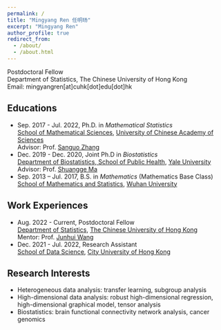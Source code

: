 ```yaml
---
permalink: /
title: "Mingyang Ren 任明旸"
excerpt: "Mingyang Ren"
author_profile: true
redirect_from: 
  - /about/
  - /about.html
---
```


Postdoctoral Fellow  
Department of Statistics, The Chinese University of Hong Kong  
Email: mingyangren[at]cuhk[dot]edu[dot]hk  


## Educations
- Sep. 2017 - Jul. 2022,  Ph.D. in *Mathematical Statistics*  
[School of Mathematical Sciences](https://math.ucas.ac.cn/index.php/zh-CN/), [University of Chinese Academy of Sciences](https://www.ucas.ac.cn/)  
Advisor: Prof. [Sanguo Zhang](http://people.ucas.ac.cn/~sgzhang)
- Dec. 2019 - Dec. 2020,  Joint Ph.D in *Biostatistics*  
[Department of Biostatistics, School of Public Health](https://publichealth.yale.edu/), [Yale University](https://www.yale.edu/)   
Advisor: Prof. [Shuangge Ma](https://publichealth.yale.edu/profile/shuangge_ma/)
- Sep. 2013 – Jul. 2017,  B.S. in *Mathematics* (Mathematics Base Class)  
[School of Mathematics and Statistics](http://maths.whu.edu.cn/), [Wuhan University](https://www.whu.edu.cn/)

## Work Experiences
- Aug. 2022 - Current, Postdoctoral Fellow   
[Department of Statistics](https://www.sta.cuhk.edu.hk/), [The Chinese University of Hong Kong](https://www.cuhk.edu.hk/)  
Mentor: Prof. [Junhui Wang](https://www.sta.cuhk.edu.hk/peoples/jwang/)
- Dec. 2021 - Jul. 2022,  Research Assistant  
[School of Data Science](https://www.sdsc.cityu.edu.hk/), [City University of Hong Kong](https://www.cityu.edu.hk/) 

## Research Interests
- Heterogeneous data analysis: transfer learning, subgroup analysis
- High-dimensional data analysis: robust high-dimensional regression, high-dimensional graphical model, tensor analysis
- Biostatistics: brain functional connectivity network analysis, cancer genomics


